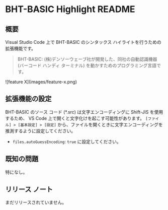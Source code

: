 # BHT-BASIC Highlight README

## 概要

Visual Studio Code 上で BHT-BASIC のシンタックス ハイライトを行うための拡張機能です。

> BHT-BASIC: (株)デンソーウェーブ社が開発した、同社の自動認識機器 (バーコード ハンディ ターミナル) を動かすためのプログラミング言語です。

\!\[feature X\]\(images/feature-x.png\)

## 拡張機能の設定

BHT-BASIC のソース コード (*.src) は文字エンコーディングに Shift-JIS を使用するため、 VS Code 上で開くと文字化けを起こす可能性があります。
`[ファイル] > [基本設定] > [設定]` から、ファイルを開くときに文字エンコーディングを推測するように設定してください。

* `files.autoGuessEncoding`: `true` に設定してください。

## 既知の問題

特になし。

## リリース ノート

まだリリースされていません。
